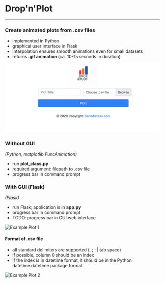 # Drop'n'Plot
____

### Create animated plots from .csv files
- implemented in Python
- graphical user interface in Flask
- interpolation ensures smooth animations even for small datasets
- returns **.gif animation** (ca. 10-15 seconds in duration)

![FLASK GUI](https://github.com/benediktkau/Drop-n-Plot/blob/main/github_readme_res/example3.png)

### Without GUI 
_(Python, matplotlib FuncAnimation)_
- run **plot_class.py**
- required argument: filepath to .csv file
- progress bar in command prompt

### With GUI (Flask)
_(Flask)_
- run Flask; application is in **app.py**
- progress bar in command prompt
- TODO: progress bar in GUI web interface

![Example Plot 1](https://github.com/benediktkau/Drop-n-Plot/blob/main/example2.gif)


#### Format of .csv file
- all standard delimiters are supported (, ; : | tab space)
- if possible, column 0 should be an index
- if the index is in datetime format, it should be in the Python datetime.datetime package format

![Example Plot 2](https://github.com/benediktkau/Drop-n-Plot/blob/main/example.gif)
